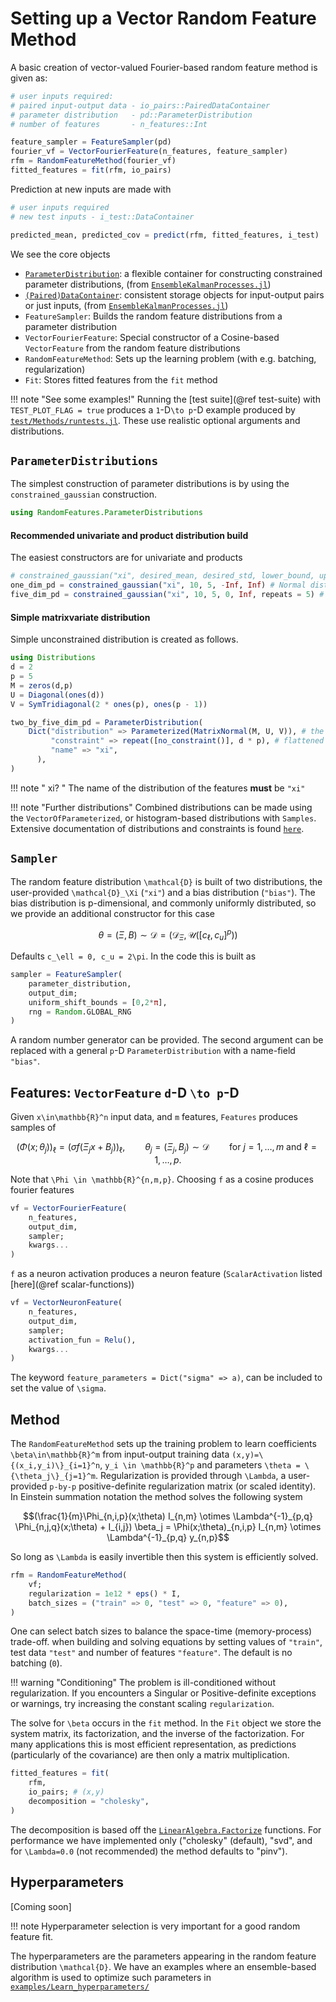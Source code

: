 # Setting up a Vector Random Feature Method

A basic creation of vector-valued Fourier-based random feature method is given as:

```julia
# user inputs required:
# paired input-output data - io_pairs::PairedDataContainer 
# parameter distribution   - pd::ParameterDistribution 
# number of features       - n_features::Int

feature_sampler = FeatureSampler(pd) 
fourier_vf = VectorFourierFeature(n_features, feature_sampler) 
rfm = RandomFeatureMethod(fourier_vf)
fitted_features = fit(rfm, io_pairs)
```
Prediction at new inputs are made with
``` julia
# user inputs required
# new test inputs - i_test::DataContainer

predicted_mean, predicted_cov = predict(rfm, fitted_features, i_test)
```
We see the core objects
- [`ParameterDistribution`](https://clima.github.io/EnsembleKalmanProcesses.jl/stable/parameter_distributions/): a flexible container for constructing constrained parameter distributions, (from [`EnsembleKalmanProcesses.jl`](https://clima.github.io/EnsembleKalmanProcesses.jl/stable/))
- [`(Paired)DataContainer`](https://clima.github.io/EnsembleKalmanProcesses.jl/stable/internal_data_representation): consistent storage objects for input-output pairs or just inputs, (from [`EnsembleKalmanProcesses.jl`](https://clima.github.io/EnsembleKalmanProcesses.jl/stable))
- `FeatureSampler`: Builds the random feature distributions from a parameter distribution
- `VectorFourierFeature`: Special constructor of a Cosine-based `VectorFeature` from the random feature distributions
- `RandomFeatureMethod`: Sets up the learning problem (with e.g. batching, regularization)
- `Fit`: Stores fitted features from the `fit` method

!!! note "See some examples!"
    Running the [test suite](@ref test-suite) with `TEST_PLOT_FLAG = true` produces a ``1``-D``\to p``-D example produced by [`test/Methods/runtests.jl`](https://github.com/CliMA/RandomFeatures.jl/tree/main/test/Methods). These use realistic optional arguments and distributions.

## `ParameterDistributions`

The simplest construction of parameter distributions is by using the `constrained_gaussian` construction.


```julia
using RandomFeatures.ParameterDistributions
```
#### **Recommended** univariate and product distribution build
The easiest constructors are for univariate and products
```julia
# constrained_gaussian("xi", desired_mean, desired_std, lower_bound, upper_bound)
one_dim_pd = constrained_gaussian("xi", 10, 5, -Inf, Inf) # Normal distribution
five_dim_pd = constrained_gaussian("xi", 10, 5, 0, Inf, repeats = 5) # Log-normal (approx mean 10 & approx std 5) in each of the five dimensions
```
#### Simple matrixvariate distribution
Simple unconstrained distribution is created as follows. 
```julia
using Distributions
d = 2
p = 5
M = zeros(d,p)
U = Diagonal(ones(d))
V = SymTridiagonal(2 * ones(p), ones(p - 1))

two_by_five_dim_pd = ParameterDistribution(
    Dict("distribution" => Parameterized(MatrixNormal(M, U, V)), # the distribution
         "constraint" => repeat([no_constraint()], d * p), # flattened constraints 
         "name" => "xi",
      ),
)
```
!!! note " xi? "
    The name of the distribution of the features **must** be `"xi"`
    
!!! note "Further distributions"
    Combined distributions can be made using the `VectorOfParameterized`, or histogram-based distributions with `Samples`. Extensive documentation of distributions and constraints is found [`here`](https://clima.github.io/EnsembleKalmanProcesses.jl/stable/parameter_distributions/).

## `Sampler`
The random feature distribution ``\mathcal{D}`` is built of two distributions, the user-provided ``\mathcal{D}_\Xi`` (`"xi"`) and a bias distribution (`"bias"`). The bias distribution is p-dimensional, and commonly uniformly distributed, so we provide an additional constructor for this case

```math
\theta = (\Xi,B) \sim \mathcal{D} = (\mathcal{D}_\Xi, \mathcal{U}([c_\ell,c_u]^p))
```
Defaults ``c_\ell = 0, c_u = 2\pi``. In the code this is built as
```julia
sampler = FeatureSampler(
    parameter_distribution,
    output_dim;
    uniform_shift_bounds = [0,2*π],
    rng = Random.GLOBAL_RNG
)
```
 A random number generator can be provided. The second argument can be replaced with a general ``p``-D `ParameterDistribution` with a name-field `"bias"`.

## Features: `VectorFeature` ``d``-D ``\to p``-D

Given ``x\in\mathbb{R}^n`` input data, and ``m`` features, `Features` produces samples of
```math
(\Phi(x;\theta_j))_\ell = (\sigma f(\Xi_j x + B_j))_\ell,\qquad \theta_j=(\Xi_j,B_j) \sim \mathcal{D}\qquad \mathrm{for}\ j=1,\dots,m \ \text{and} \ \ell=1,\dots,p.
```
Note that ``\Phi \in \mathbb{R}^{n,m,p}``.  Choosing ``f`` as a cosine produces fourier features
```julia
vf = VectorFourierFeature(
    n_features,
    output_dim,
    sampler;
    kwargs...
) 
```
``f`` as a neuron activation produces a neuron feature (`ScalarActivation` listed [here](@ref scalar-functions)) 
```julia
vf = VectorNeuronFeature(
    n_features,
    output_dim,
    sampler;
    activation_fun = Relu(),
    kwargs...
) 
```
The keyword `feature_parameters = Dict("sigma" => a)`, can be included to set the value of ``\sigma``.

## Method

The `RandomFeatureMethod` sets up the training problem to learn coefficients ``\beta\in\mathbb{R}^m`` from input-output training data ``(x,y)=\{(x_i,y_i)\}_{i=1}^n``, ``y_i \in \mathbb{R}^p``  and parameters ``\theta = \{\theta_j\}_{j=1}^m``. Regularization is provided through ``\Lambda``, a user-provided `p-by-p` positive-definite regularization matrix (or scaled identity). In Einstein summation notation the method solves the following system
```math
(\frac{1}{m}\Phi_{n,i,p}(x;\theta) I_{n,m} \otimes \Lambda^{-1}_{p,q} \Phi_{n,j,q}(x;\theta) + I_{i,j}) \beta_j = \Phi(x;\theta)_{n,i,p} I_{n,m} \otimes \Lambda^{-1}_{p,q} y_{n,p}
```
So long as ``\Lambda`` is easily invertible then this system is efficiently solved.       

```julia
rfm = RandomFeatureMethod(
    vf;
    regularization = 1e12 * eps() * I,
    batch_sizes = ("train" => 0, "test" => 0, "feature" => 0),
)
```
One can select batch sizes to balance the space-time (memory-process) trade-off. when building and solving equations by setting values of `"train"`, test data `"test"` and number of features `"feature"`. The default is no batching (`0`).

!!! warning "Conditioning"
    The problem is ill-conditioned without regularization.
    If you encounters a Singular or Positive-definite exceptions or warnings, try increasing the constant scaling `regularization`. 
   



The solve for ``\beta`` occurs in the `fit` method. In the `Fit` object we store the system matrix, its factorization, and the inverse of the factorization. For many applications this is most efficient representation, as predictions (particularly of the covariance) are then only a matrix multiplication.
```julia
fitted_features = fit(
    rfm,
    io_pairs; # (x,y)
    decomposition = "cholesky",
)
```
The decomposition is based off the [`LinearAlgebra.Factorize`](https://docs.julialang.org/en/v1/stdlib/LinearAlgebra/#man-linalg-factorizations) functions. For performance we have implemented only ("cholesky" (default), "svd", and for ``\Lambda=0.0`` (not recommended) the method defaults to "pinv"). 



## Hyperparameters

[Coming soon]

!!! note
    Hyperparameter selection is very important for a good random feature fit.

The hyperparameters are the parameters appearing in the random feature distribution ``\mathcal{D}``. We have an examples where an ensemble-based algorithm is used to optimize such parameters in [`examples/Learn_hyperparameters/`](https://github.com/CliMA/RandomFeatures.jl/tree/main/examples/Learn_hyperparameters)


